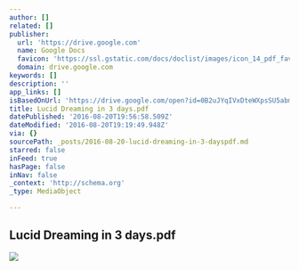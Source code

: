 ```yaml
---
author: []
related: []
publisher:
  url: 'https://drive.google.com'
  name: Google Docs
  favicon: 'https://ssl.gstatic.com/docs/doclist/images/icon_14_pdf_favicon.ico'
  domain: drive.google.com
keywords: []
description: ''
app_links: []
isBasedOnUrl: 'https://drive.google.com/open?id=0B2uJYqIVxDteWXpsSU5abmhmUHc'
title: Lucid Dreaming in 3 days.pdf
datePublished: '2016-08-20T19:56:58.509Z'
dateModified: '2016-08-20T19:19:49.948Z'
via: {}
sourcePath: _posts/2016-08-20-lucid-dreaming-in-3-dayspdf.md
starred: false
inFeed: true
hasPage: false
inNav: false
_context: 'http://schema.org'
_type: MediaObject

---
```

<article style=""><h1>Lucid Dreaming in 3 days.pdf</h1><img src="https://lh3.googleusercontent.com/BJG56aCBJhujKcKJrbeHgBD_OiVzsCJ249HGCbyu0zmSjbeJP0NfKA=w1200-h630-p" /></article>